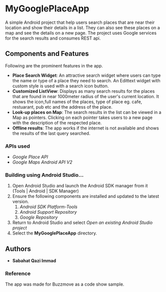 # MyGooglePlaceApp
A simple Android project that help users search places that are near their location and show their details in a list. They can also see these places on a map and see the details on a new page. The project uses Google services for the search results and consumes REST api. 

<h2>Components and Features</h2>

Following are the prominent features in the app.

* **Place Search Widget**: An attractive search widget where users can type the name or type of a place they need to search. An Edittext widget with custom style is used with a search icon button. 
* **Customized ListView**: Displays as many search results for the places that are found in near 1000meter radius of the user's current location. It shows the icon,full names of the places, type of place eg. cafe, restuarant, pub etc and the address of the place.
* **Look-up places on Map**: The search results in the list can be viewed in a Map as pointers. Clicking on each pointer takes users to a new page with the description of the respected place.
* **Offline results**: The app works if the internet is not available and shows the results of the last query searched.

<h3> APIs used</h3>

* *Google Place API*
* *Google Maps Android API V2*

<h3>Building using Android Studio...</h3>

1. Open Android Studio and launch the Android SDK manager from it (Tools | Android | SDK Manager)
1. Ensure the following components are installed and updated to the latest version.
   1. *Android SDK Platform-Tools*
   1. *Android Support Repository*
   1. *Google Repository*
1. Return to Android Studio and select *Open an existing Android Studio project*
1. Select the **MyGooglePlaceApp** directory.

## Authors

* **Sabahat Qazi Immad** 

<h3>Reference</h3>
The app was made for Buzzmove as a code show sample.
